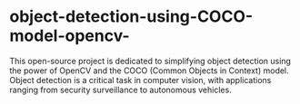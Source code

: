 # object-detection-using-COCO-model-opencv-
This open-source project is dedicated to simplifying object detection using the power of OpenCV and the COCO (Common Objects in Context) model. Object detection is a critical task in computer vision, with applications ranging from security surveillance to autonomous vehicles.
